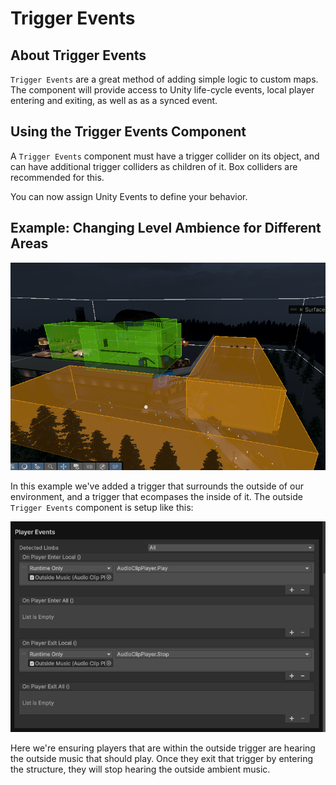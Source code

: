 # Trigger Events

## About Trigger Events
`Trigger Events` are a great method of adding simple logic to custom maps. The component will provide access to Unity life-cycle events, local player entering and exiting, as well as as a synced event.

## Using the Trigger Events Component

A `Trigger Events` component must have a trigger collider on its object, and can have additional trigger colliders as children of it. Box colliders are recommended for this. 

You can now assign Unity Events to define your behavior.

## Example: Changing Level Ambience for Different Areas

![triggers in world](images/trigger_events/image.png)

In this example we've added a trigger that surrounds the outside of our environment, and a trigger that ecompases the inside of it. The outside `Trigger Events` component is setup like this: 

![local ambience change](images/trigger_events/image-1.png)

Here we're ensuring players that are within the outside trigger are hearing the outside music that should play. Once they exit that trigger by entering the structure, they will stop hearing the outside ambient music.